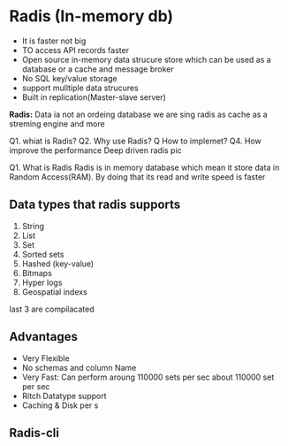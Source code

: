 # Radis (In-memory db)

- It is faster not big
- TO access API records faster
- Open source in-memory data strucure store which can be used as a database or a cache and message broker
- No SQL key/value storage
- support mulltiple data strucures
- Built in replication(Master-slave server)

**Radis:** Data ia not an ordeing database
we are sing radis as cache as a streming engine and more

Q1. whiat is Radis?
Q2. Why use Radis?
Q How to implemet?
Q4. How improve the performance
Deep driven radis
pic

Q1. What is Radis
Radis is in memory database which mean it store data in Random Access(RAM). By doing that its read and write speed is faster


## Data types that radis supports

1. String
2. List
3. Set
4. Sorted sets
5. Hashed (key-value)
6. Bitmaps
7. Hyper logs
8. Geospatial indexs

last 3 are compilacated

## Advantages

- Very Flexible
- No schemas and column Name
- Very Fast: Can perform aroung 110000 sets per sec about 110000 set per sec
- Ritch Datatype support
- Caching & Disk per s

## Radis-cli

```
